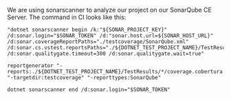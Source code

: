 We are using sonarscanner to analyze our project on our SonarQube CE Server. The command in CI looks like this:

```
"dotnet sonarscanner begin /k:"${SONAR_PROJECT_KEY}" /d:sonar.login="$SONAR_TOKEN" /d:"sonar.host.url=${SONAR_HOST_URL}" /d:sonar.coverageReportPaths="./testcoverage/SonarQube.xml" /d:sonar.cs.vstest.reportsPaths="./${DOTNET_TEST_PROJECT_NAME}/TestResults/TestResults.trx" /d:sonar.qualitygate.timeout=300 /d:sonar.qualitygate.wait=true"

reportgenerator "-reports:./${DOTNET_TEST_PROJECT_NAME}/TestResults/*/coverage.cobertura.xml" "-targetdir:testcoverage" "-reporttypes:SonarQube"

dotnet sonarscanner end /d:sonar.login="$SONAR_TOKEN"
```